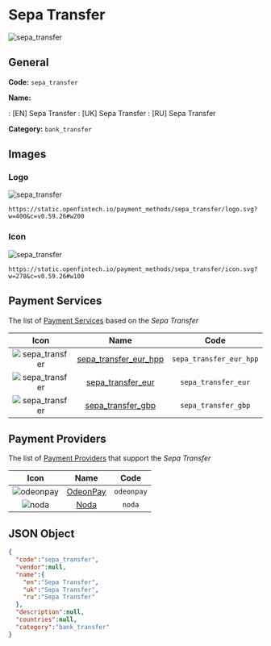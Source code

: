 
# Sepa Transfer 
![sepa_transfer](https://static.openfintech.io/payment_methods/sepa_transfer/logo.svg?w=400&c=v0.59.26#w200)  

## General 
**Code:** `sepa_transfer` 
 
**Name:** 
 
:	[EN] Sepa Transfer 
:	[UK] Sepa Transfer 
:	[RU] Sepa Transfer 
 
**Category:** `bank_transfer` 
 

## Images 

### Logo 
![sepa_transfer](https://static.openfintech.io/payment_methods/sepa_transfer/logo.svg?w=400&c=v0.59.26#w200)  

```
https://static.openfintech.io/payment_methods/sepa_transfer/logo.svg?w=400&c=v0.59.26#w200
```  

### Icon 
![sepa_transfer](https://static.openfintech.io/payment_methods/sepa_transfer/icon.svg?w=278&c=v0.59.26#w100)  

```
https://static.openfintech.io/payment_methods/sepa_transfer/icon.svg?w=278&c=v0.59.26#w100
```  

## Payment Services 
 
The list of [Payment Services](/payment-services/) based on the _Sepa Transfer_ 

|Icon|Name|Code| 
|:---:|:---:|:---:| 
|![sepa_transfer](https://static.openfintech.io/payment_methods/sepa_transfer/icon.svg?w=278&c=v0.59.26#w100) |[sepa_transfer_eur_hpp](/payment-services/sepa_transfer_eur_hpp/)|`sepa_transfer_eur_hpp`| 
|![sepa_transfer](https://static.openfintech.io/payment_methods/sepa_transfer/icon.svg?w=278&c=v0.59.26#w100) |[sepa_transfer_eur](/payment-services/sepa_transfer_eur/)|`sepa_transfer_eur`| 
|![sepa_transfer](https://static.openfintech.io/payment_methods/sepa_transfer/icon.svg?w=278&c=v0.59.26#w100) |[sepa_transfer_gbp](/payment-services/sepa_transfer_gbp/)|`sepa_transfer_gbp`| 
 

## Payment Providers 
 
The list of [Payment Providers](/payment-providers/) that support the _Sepa Transfer_ 

|Icon|Name|Code| 
|:---:|:---:|:---:| 
|![odeonpay](https://static.openfintech.io/payment_providers/odeonpay/icon.png?w=278&c=v0.59.26#w100) |[OdeonPay](/payment-providers/odeonpay/)|`odeonpay`| 
|![noda](https://static.openfintech.io/payment_providers/noda/icon.svg?w=278&c=v0.59.26#w100) |[Noda](/payment-providers/noda/)|`noda`| 
 

## JSON Object 

```json
{
  "code":"sepa_transfer",
  "vendor":null,
  "name":{
    "en":"Sepa Transfer",
    "uk":"Sepa Transfer",
    "ru":"Sepa Transfer"
  },
  "description":null,
  "countries":null,
  "category":"bank_transfer"
}
```  
